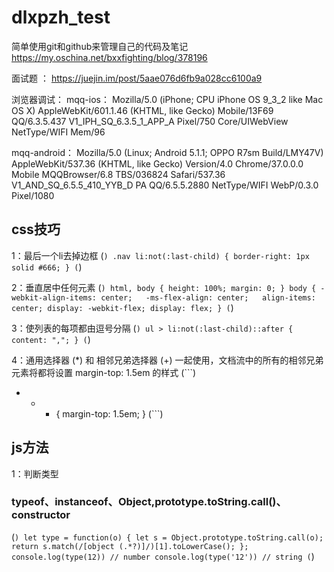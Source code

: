 # dlxpzh_test
简单使用git和github来管理自己的代码及笔记 https://my.oschina.net/bxxfighting/blog/378196

面试题 ： https://juejin.im/post/5aae076d6fb9a028cc6100a9

浏览器调试：
mqq-ios：
Mozilla/5.0 (iPhone; CPU iPhone OS 9_3_2 like Mac OS X) AppleWebKit/601.1.46 (KHTML, like Gecko) Mobile/13F69 QQ/6.3.5.437 V1_IPH_SQ_6.3.5_1_APP_A Pixel/750 Core/UIWebView NetType/WIFI Mem/96

mqq-android：
Mozilla/5.0 (Linux; Android 5.1.1; OPPO R7sm Build/LMY47V) AppleWebKit/537.36 (KHTML, like Gecko) Version/4.0 Chrome/37.0.0.0 Mobile MQQBrowser/6.8 TBS/036824 Safari/537.36 V1_AND_SQ_6.5.5_410_YYB_D PA QQ/6.5.5.2880 NetType/WIFI WebP/0.3.0 Pixel/1080


## css技巧
1：最后一个li去掉边框
(```)
.nav li:not(:last-child) {
  border-right: 1px solid #666;
}
(```)

2：垂直居中任何元素
(```)
html, body {
  height: 100%;
  margin: 0;
}
body {
  -webkit-align-items: center;  
  -ms-flex-align: center;  
  align-items: center;
  display: -webkit-flex;
  display: flex;
}
(```)

3：使列表的每项都由逗号分隔
(```)
ul > li:not(:last-child)::after {
  content: ",";
}
(```)

4：通用选择器 (*) 和 相邻兄弟选择器 (+) 一起使用，文档流中的所有的相邻兄弟元素将都将设置 margin-top: 1.5em 的样式
(```)
* + * {
  margin-top: 1.5em;
}
(```)

## js方法
1：判断类型
### typeof、instanceof、Object,prototype.toString.call()、constructor
(```)
let type = function(o) {
    let s = Object.prototype.toString.call(o);
    return s.match(/[object (.*?)]/)[1].toLowerCase();
};
console.log(type(12)) // number
console.log(type('12')) // string
(```)
